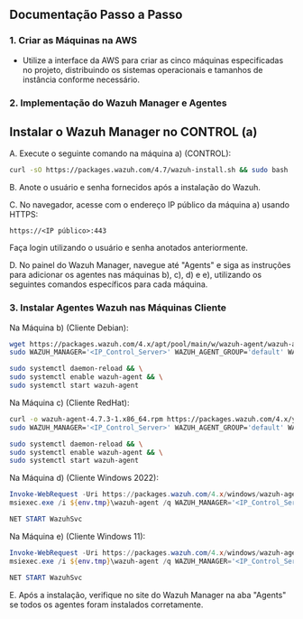 ## Documentação Passo a Passo

### 1. Criar as Máquinas na AWS

- Utilize a interface da AWS para criar as cinco máquinas especificadas no projeto, distribuindo os sistemas operacionais e tamanhos de instância conforme necessário.

### 2. Implementação do Wazuh Manager e Agentes

## Instalar o Wazuh Manager no CONTROL (a)

A. Execute o seguinte comando na máquina a) (CONTROL):
   ```bash
   curl -sO https://packages.wazuh.com/4.7/wazuh-install.sh && sudo bash ./wazuh-install.sh -a
   ```

B. Anote o usuário e senha fornecidos após a instalação do Wazuh.

C. No navegador, acesse com o endereço IP público da máquina a) usando HTTPS:
   ```
   https://<IP público>:443
   ```
   Faça login utilizando o usuário e senha anotados anteriormente.

D. No painel do Wazuh Manager, navegue até "Agents" e siga as instruções para adicionar os agentes nas máquinas b), c), d) e e), utilizando os seguintes comandos específicos para cada máquina.

### 3. Instalar Agentes Wazuh nas Máquinas Cliente

Na Máquina b) (Cliente Debian):

```bash
wget https://packages.wazuh.com/4.x/apt/pool/main/w/wazuh-agent/wazuh-agent_4.7.3-1_amd64.deb && \
sudo WAZUH_MANAGER='<IP_Control_Server>' WAZUH_AGENT_GROUP='default' WAZUH_AGENT_NAME='LUX1-Debian' dpkg -i ./wazuh-agent_4.7.3-1_amd64.deb && \
```
```bash
sudo systemctl daemon-reload && \
sudo systemctl enable wazuh-agent && \
sudo systemctl start wazuh-agent
```

Na Máquina c) (Cliente RedHat):

```bash
curl -o wazuh-agent-4.7.3-1.x86_64.rpm https://packages.wazuh.com/4.x/yum/wazuh-agent-4.7.3-1.x86_64.rpm && \
sudo WAZUH_MANAGER='<IP_Control_Server>' WAZUH_AGENT_GROUP='default' WAZUH_AGENT_NAME='LUX2-RedHat' rpm -ihv wazuh-agent-4.7.3-1.x86_64.rpm && \
```
```bash
sudo systemctl daemon-reload && \
sudo systemctl enable wazuh-agent && \
sudo systemctl start wazuh-agent
```

Na Máquina d) (Cliente Windows 2022):

```powershell
Invoke-WebRequest -Uri https://packages.wazuh.com/4.x/windows/wazuh-agent-4.7.3-1.msi -OutFile ${env.tmp}\wazuh-agent; \
msiexec.exe /i ${env.tmp}\wazuh-agent /q WAZUH_MANAGER='<IP_Control_Server>' WAZUH_AGENT_GROUP='default' WAZUH_AGENT_NAME='WIN2022' WAZUH_REGISTRATION_SERVER='<IP_Control_Server>'; \
```
```powershell
NET START WazuhSvc
```

Na Máquina e) (Cliente Windows 11):

```powershell
Invoke-WebRequest -Uri https://packages.wazuh.com/4.x/windows/wazuh-agent-4.7.3-1.msi -OutFile ${env.tmp}\wazuh-agent; \
msiexec.exe /i ${env.tmp}\wazuh-agent /q WAZUH_MANAGER='<IP_Control_Server>' WAZUH_AGENT_GROUP='default' WAZUH_AGENT_NAME='WIN11' WAZUH_REGISTRATION_SERVER='<IP_Control_Server>'; \
```
```powershell
NET START WazuhSvc
```

E. Após a instalação, verifique no site do Wazuh Manager na aba "Agents" se todos os agentes foram instalados corretamente.
